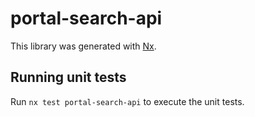 # portal-search-api

This library was generated with [Nx](https://nx.dev).

## Running unit tests

Run `nx test portal-search-api` to execute the unit tests.
